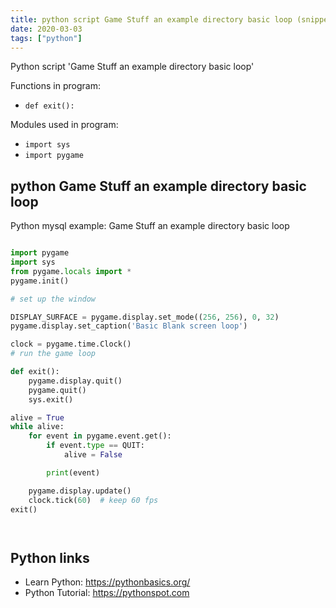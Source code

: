 ```yaml
---
title: python script Game Stuff an example directory basic loop (snippet)
date: 2020-03-03
tags: ["python"]
---
```

Python script 'Game Stuff an example directory basic loop'

Functions in program: 
* `def exit():`

Modules used in program: 
* `import sys`
* `import pygame`

## python Game Stuff an example directory basic loop

Python mysql example: Game Stuff an example directory basic loop

```python

import pygame
import sys
from pygame.locals import *
pygame.init()

# set up the window

DISPLAY_SURFACE = pygame.display.set_mode((256, 256), 0, 32)
pygame.display.set_caption('Basic Blank screen loop')

clock = pygame.time.Clock()
# run the game loop

def exit():
    pygame.display.quit()
    pygame.quit()
    sys.exit()

alive = True
while alive:
    for event in pygame.event.get():
        if event.type == QUIT:
            alive = False

        print(event)

    pygame.display.update()
    clock.tick(60)  # keep 60 fps
exit()




```

## Python links

- Learn Python: https://pythonbasics.org/
- Python Tutorial: https://pythonspot.com
